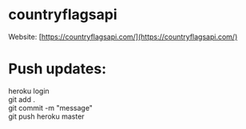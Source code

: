 # countryflagsapi

Website: [https://countryflagsapi.com/](https://countryflagsapi.com/)

# Push updates:
heroku login  
git add .  
git commit -m "message"  
git push heroku master
